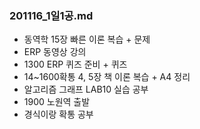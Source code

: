 ### 201116_1일1공.md

- 동역학 15장 빠른 이론 복습 + 문제
- ERP 동영상 강의
- 1300 ERP 퀴즈 준비 + 퀴즈
- 14~1600확통 4, 5장 책 이론 복습 + A4 정리
- 알고리즘 그래프 LAB10 실습 공부
- 1900 노원역 출발
- 경식이랑 확통 공부
